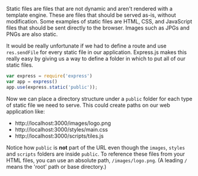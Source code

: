 Static files are files that are not dynamic and aren't rendered with a template engine. These are files that should be served as-is, without modification. Some examples of static files are HTML, CSS, and JavaScript files that should be sent directly to the browser. Images such as JPGs and PNGs are also static.

It would be really unfortunate if we had to define a route and use `res.sendFile` for every static file in our application. Express.js makes this really easy by giving us a way to define a folder in which to put all of our static files.

```js
var express = require('express')
var app = express()
app.use(express.static('public'));
```

Now we can place a directory structure under a `public` folder for each type of static file we need to serve. This could create paths on our web application like:

* http://localhost:3000/images/logo.png
* http://localhost:3000/styles/main.css
* http://localhost:3000/scripts/tiles.js

Notice how `public` is **not** part of the URL even though the `images`, `styles` and `scripts` folders are inside `public`. To reference these files from your HTML files, you can use an absolute path, `/images/logo.png`. (A leading `/` means the 'root' path or base directory.)

